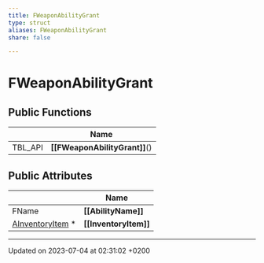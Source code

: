 ```yaml
---
title: FWeaponAbilityGrant
type: struct
aliases: FWeaponAbilityGrant
share: false

---
```


# FWeaponAbilityGrant





## Public Functions

|                | Name           |
| -------------- | -------------- |
| TBL_API | **[[FWeaponAbilityGrant]]**() |

## Public Attributes

|                | Name           |
| -------------- | -------------- |
| FName | **[[AbilityName]]**  |
| [AInventoryItem](/docs/SDK/Source/Classes/classAInventoryItem.md) * | **[[InventoryItem]]**  |

-------------------------------

Updated on 2023-07-04 at 02:31:02 +0200